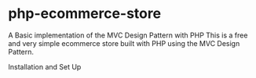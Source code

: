 # php-ecommerce-store
A Basic implementation of the MVC Design Pattern with PHP
This is a free and very simple ecommerce store built with PHP using the MVC Design Pattern. 

Installation and Set Up

